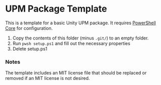 # UPM Package Template

This is a template for a basic Unity UPM package. It requires [PowerShell Core](https://github.com/powershell/powershell#get-powershell) for configuration.

1. Copy the contents of this folder (minus `.git/`) to an empty folder.
2. Run `pwsh setup.ps1` and fill out the necessary properties
3. Delete setup.ps1

### Notes

The template includes an MIT license file that should be replaced or removed if an MIT license is not desired.